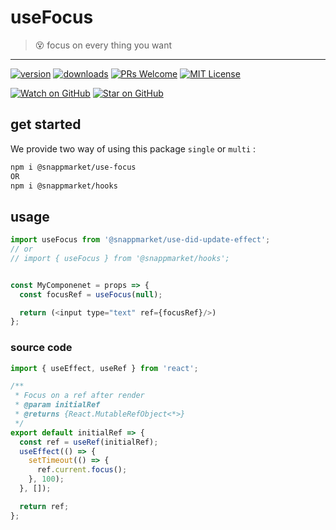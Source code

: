 # useFocus
> 😵 focus on every thing you want
----

[![version](https://img.shields.io/npm/v/@snappmarket/use-did-update-effect.svg?style=flat-square)](https://www.npmjs.com/package/@snappmarket/use-did-update-effect)
[![downloads](https://img.shields.io/npm/dm/@snappmarket/use-did-update-effect.svg?style=flat-square)](http://www.npmtrends.com/@snappmarket/use-did-update-effect)
[![PRs Welcome](https://img.shields.io/badge/PRs-welcome-brightgreen.svg?style=flat-square)](http://makeapullrequest.com)
[![MIT License](https://img.shields.io/npm/l/@snappmarket/use-did-update-effect.svg?style=flat-square)](https://github.com/snappmarket/react-hooks/tree/master/packages/useDidUpdateEffect/blob/master/LICENSE.md)

[![Watch on GitHub](https://img.shields.io/github/watchers/snappmarket/react-hooks.svg?style=social)](https://github.com/snappmarket/react-hooks/watchers)
[![Star on GitHub](https://img.shields.io/github/stars/snappmarket/react-hooks.svg?style=social)](https://github.com/snappmarket/react-hooks/stargazers)

## get started 
We provide two way of using this package `single` or `multi` :
```bash
npm i @snappmarket/use-focus
OR
npm i @snappmarket/hooks
```

## usage 
```javascript
import useFocus from '@snappmarket/use-did-update-effect';
// or 
// import { useFocus } from '@snappmarket/hooks';


const MyComponenet = props => {
  const focusRef = useFocus(null);

  return (<input type="text" ref={focusRef}/>)
};
```

### source code
```javascript
import { useEffect, useRef } from 'react';

/**
 * Focus on a ref after render
 * @param initialRef
 * @returns {React.MutableRefObject<*>}
 */
export default initialRef => {
  const ref = useRef(initialRef);
  useEffect(() => {
    setTimeout(() => {
      ref.current.focus();
    }, 100);
  }, []);

  return ref;
};
```
